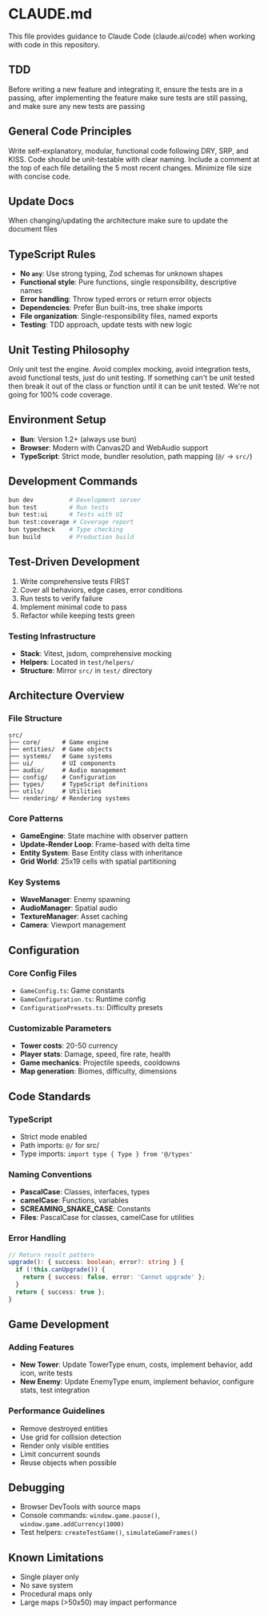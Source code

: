# CLAUDE.md

This file provides guidance to Claude Code (claude.ai/code) when working with code in this repository.

## TDD
Before writing a new feature and integrating it, ensure the tests are in a passing, after implementing the feature make sure tests are still passing, and make sure any new tests are passing 

## General Code Principles
Write self-explanatory, modular, functional code following DRY, SRP, and KISS. Code should be unit-testable with clear naming. Include a comment at the top of each file detailing the 5 most recent changes. Minimize file size with concise code.

## Update Docs
When changing/updating the architecture make sure to update the document files

## TypeScript Rules
- **No `any`**: Use strong typing, Zod schemas for unknown shapes
- **Functional style**: Pure functions, single responsibility, descriptive names
- **Error handling**: Throw typed errors or return error objects
- **Dependencies**: Prefer Bun built-ins, tree shake imports
- **File organization**: Single-responsibility files, named exports
- **Testing**: TDD approach, update tests with new logic

## Unit Testing Philosophy
Only unit test the engine. Avoid complex mocking, avoid integration tests, avoid functional tests, just do unit testing. If something can't be unit tested then break it out of the class or function until it can be unit tested. We're not going for 100% code coverage.

## Environment Setup
- **Bun**: Version 1.2+ (always use bun)
- **Browser**: Modern with Canvas2D and WebAudio support
- **TypeScript**: Strict mode, bundler resolution, path mapping (`@/` → `src/`)

## Development Commands
```bash
bun dev          # Development server
bun test         # Run tests
bun test:ui      # Tests with UI
bun test:coverage # Coverage report
bun typecheck    # Type checking
bun build        # Production build
```

## Test-Driven Development
1. Write comprehensive tests FIRST
2. Cover all behaviors, edge cases, error conditions
3. Run tests to verify failure
4. Implement minimal code to pass
5. Refactor while keeping tests green

### Testing Infrastructure
- **Stack**: Vitest, jsdom, comprehensive mocking
- **Helpers**: Located in `test/helpers/`
- **Structure**: Mirror `src/` in `test/` directory

## Architecture Overview

### File Structure
```
src/
├── core/      # Game engine
├── entities/  # Game objects
├── systems/   # Game systems
├── ui/        # UI components
├── audio/     # Audio management
├── config/    # Configuration
├── types/     # TypeScript definitions
├── utils/     # Utilities
└── rendering/ # Rendering systems
```

### Core Patterns
- **GameEngine**: State machine with observer pattern
- **Update-Render Loop**: Frame-based with delta time
- **Entity System**: Base Entity class with inheritance
- **Grid World**: 25x19 cells with spatial partitioning

### Key Systems
- **WaveManager**: Enemy spawning
- **AudioManager**: Spatial audio
- **TextureManager**: Asset caching
- **Camera**: Viewport management

## Configuration

### Core Config Files
- `GameConfig.ts`: Game constants
- `GameConfiguration.ts`: Runtime config
- `ConfigurationPresets.ts`: Difficulty presets

### Customizable Parameters
- **Tower costs**: 20-50 currency
- **Player stats**: Damage, speed, fire rate, health
- **Game mechanics**: Projectile speeds, cooldowns
- **Map generation**: Biomes, difficulty, dimensions

## Code Standards

### TypeScript
- Strict mode enabled
- Path imports: `@/` for src/
- Type imports: `import type { Type } from '@/types'`

### Naming Conventions
- **PascalCase**: Classes, interfaces, types
- **camelCase**: Functions, variables
- **SCREAMING_SNAKE_CASE**: Constants
- **Files**: PascalCase for classes, camelCase for utilities

### Error Handling
```typescript
// Return result pattern
upgrade(): { success: boolean; error?: string } {
  if (!this.canUpgrade()) {
    return { success: false, error: 'Cannot upgrade' };
  }
  return { success: true };
}
```

## Game Development

### Adding Features
- **New Tower**: Update TowerType enum, costs, implement behavior, add icon, write tests
- **New Enemy**: Update EnemyType enum, implement behavior, configure stats, test integration

### Performance Guidelines
- Remove destroyed entities
- Use grid for collision detection
- Render only visible entities
- Limit concurrent sounds
- Reuse objects when possible

## Debugging
- Browser DevTools with source maps
- Console commands: `window.game.pause()`, `window.game.addCurrency(1000)`
- Test helpers: `createTestGame()`, `simulateGameFrames()`

## Known Limitations
- Single player only
- No save system
- Procedural maps only
- Large maps (>50x50) may impact performance